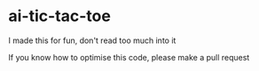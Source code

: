 # ai-tic-tac-toe
I made this for fun, don't read too much into it


If you know how to optimise this code, please make a pull request
